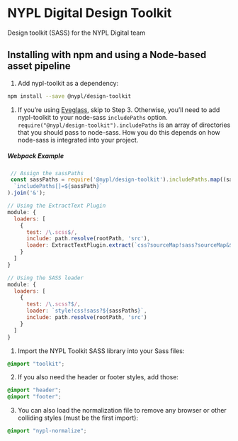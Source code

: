 # NYPL Digital Design Toolkit
Design toolkit (SASS) for the NYPL Digital team

## Installing with npm and using a Node-based asset pipeline

1. Add nypl-toolkit as a dependency:

  ```bash
  npm install --save @nypl/design-toolkit
  ```

1. If you’re using [Eyeglass](http://eyeglass.rocks), skip to Step 3. Otherwise, you’ll need to add nypl-toolkit to your node-sass `includePaths` option. `require("@nypl/design-toolkit").includePaths` is an array of directories that you should pass to node-sass. How you do this depends on how node-sass is integrated into your project.

  ##### Webpack Example

  ```javascript
   // Assign the sassPaths
   const sassPaths = require('@nypl/design-toolkit').includePaths.map((sassPath) =>
    `includePaths[]=${sassPath}`
  ).join('&');

  // Using the ExtractText Plugin
  module: {
    loaders: [
      {
        test: /\.scss$/,
        include: path.resolve(rootPath, 'src'),
        loader: ExtractTextPlugin.extract(`css?sourceMap!sass?sourceMap&${sassPaths}`)
      }
    ]
  }

  // Using the SASS loader
  module: {
    loaders: [
      {
        test: /\.scss?$/,
        loader: `style!css!sass?${sassPaths}`,
        include: path.resolve(rootPath, 'src')
      }
    ]
  }
  ```

1. Import the NYPL Toolkit SASS library into your Sass files:

  ```scss
  @import "toolkit";
  ```

2. If you also need the header or footer styles, add those:

  ```scss
  @import "header";
  @import "footer";
  ```

3. You can also load the normalization file to remove any browser or other colliding styles (must be the first import):

  ```scss
  @import "nypl-normalize";
  ```
